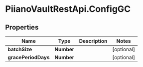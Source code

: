 # PiianoVaultRestApi.ConfigGC

## Properties

Name | Type | Description | Notes
------------ | ------------- | ------------- | -------------
**batchSize** | **Number** |  | [optional] 
**gracePeriodDays** | **Number** |  | [optional] 


